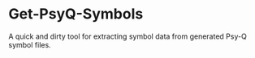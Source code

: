# Get-PsyQ-Symbols
A quick and dirty tool for extracting symbol data from generated Psy-Q symbol files.
